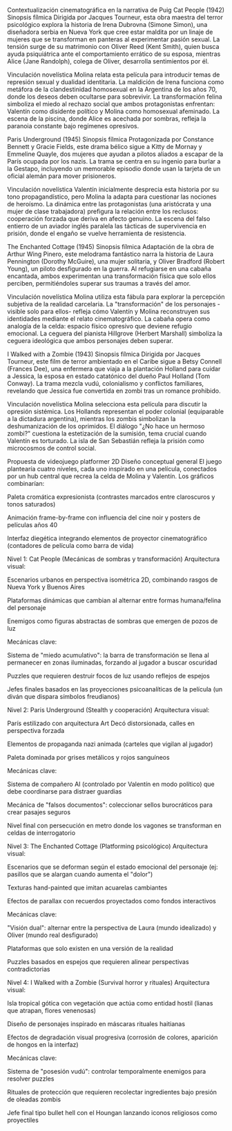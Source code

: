 Contextualización cinematográfica en la narrativa de Puig
Cat People (1942)
Sinopsis fílmica
Dirigida por Jacques Tourneur, esta obra maestra del terror psicológico explora la historia de Irena Dubrovna (Simone Simon), una diseñadora serbia en Nueva York que cree estar maldita por un linaje de mujeres que se transforman en panteras al experimentar pasión sexual. La tensión surge de su matrimonio con Oliver Reed (Kent Smith), quien busca ayuda psiquiátrica ante el comportamiento errático de su esposa, mientras Alice (Jane Randolph), colega de Oliver, desarrolla sentimientos por él.

Vinculación novelística
Molina relata esta película para introducir temas de represión sexual y dualidad identitaria. La maldición de Irena funciona como metáfora de la clandestinidad homosexual en la Argentina de los años 70, donde los deseos deben ocultarse para sobrevivir. La transformación felina simboliza el miedo al rechazo social que ambos protagonistas enfrentan: Valentín como disidente político y Molina como homosexual afeminado. La escena de la piscina, donde Alice es acechada por sombras, refleja la paranoia constante bajo regímenes opresivos.

Paris Underground (1945)
Sinopsis fílmica
Protagonizada por Constance Bennett y Gracie Fields, este drama bélico sigue a Kitty de Mornay y Emmeline Quayle, dos mujeres que ayudan a pilotos aliados a escapar de la París ocupada por los nazis. La trama se centra en su ingenio para burlar a la Gestapo, incluyendo un memorable episodio donde usan la tarjeta de un oficial alemán para mover prisioneros.

Vinculación novelística
Valentín inicialmente desprecia esta historia por su tono propagandístico, pero Molina la adapta para cuestionar las nociones de heroísmo. La dinámica entre las protagonistas (una aristócrata y una mujer de clase trabajadora) prefigura la relación entre los reclusos: cooperación forzada que deriva en afecto genuino. La escena del falso entierro de un aviador inglés paralela las tácticas de supervivencia en prisión, donde el engaño se vuelve herramienta de resistencia.

The Enchanted Cottage (1945)
Sinopsis fílmica
Adaptación de la obra de Arthur Wing Pinero, este melodrama fantástico narra la historia de Laura Pennington (Dorothy McGuire), una mujer solitaria, y Oliver Bradford (Robert Young), un piloto desfigurado en la guerra. Al refugiarse en una cabaña encantada, ambos experimentan una transformación física que solo ellos perciben, permitiéndoles superar sus traumas a través del amor.

Vinculación novelística
Molina utiliza esta fábula para explorar la percepción subjetiva de la realidad carcelaria. La "transformación" de los personajes -visible solo para ellos- refleja cómo Valentín y Molina reconstruyen sus identidades mediante el relato cinematográfico. La cabaña opera como analogía de la celda: espacio físico opresivo que deviene refugio emocional. La ceguera del pianista Hillgrove (Herbert Marshall) simboliza la ceguera ideológica que ambos personajes deben superar.

I Walked with a Zombie (1943)
Sinopsis fílmica
Dirigida por Jacques Tourneur, este film de terror ambientado en el Caribe sigue a Betsy Connell (Frances Dee), una enfermera que viaja a la plantación Holland para cuidar a Jessica, la esposa en estado catatónico del dueño Paul Holland (Tom Conway). La trama mezcla vudú, colonialismo y conflictos familiares, revelando que Jessica fue convertida en zombi tras un romance prohibido.

Vinculación novelística
Molina selecciona esta película para discutir la opresión sistémica. Los Hollands representan el poder colonial (equiparable a la dictadura argentina), mientras los zombis simbolizan la deshumanización de los oprimidos. El diálogo "¿No hace un hermoso zombi?" cuestiona la estetización de la sumisión, tema crucial cuando Valentín es torturado. La isla de San Sebastián refleja la prisión como microcosmos de control social.

Propuesta de videojuego platformer 2D
Diseño conceptual general
El juego plantearía cuatro niveles, cada uno inspirado en una película, conectados por un hub central que recrea la celda de Molina y Valentín. Los gráficos combinarían:

Paleta cromática expresionista (contrastes marcados entre claroscuros y tonos saturados)

Animación frame-by-frame con influencia del cine noir y posters de películas años 40

Interfaz diegética integrando elementos de proyector cinematográfico (contadores de película como barra de vida)

Nivel 1: Cat People (Mecánicas de sombras y transformación)
Arquitectura visual:

Escenarios urbanos en perspectiva isométrica 2D, combinando rasgos de Nueva York y Buenos Aires

Plataformas dinámicas que cambian al alternar entre formas humana/felina del personaje

Enemigos como figuras abstractas de sombras que emergen de pozos de luz

Mecánicas clave:

Sistema de "miedo acumulativo": la barra de transformación se llena al permanecer en zonas iluminadas, forzando al jugador a buscar oscuridad

Puzzles que requieren destruir focos de luz usando reflejos de espejos

Jefes finales basados en las proyecciones psicoanalíticas de la película (un diván que dispara símbolos freudianos)

Nivel 2: Paris Underground (Stealth y cooperación)
Arquitectura visual:

París estilizado con arquitectura Art Decó distorsionada, calles en perspectiva forzada

Elementos de propaganda nazi animada (carteles que vigilan al jugador)

Paleta dominada por grises metálicos y rojos sanguíneos

Mecánicas clave:

Sistema de compañero AI (controlado por Valentín en modo político) que debe coordinarse para distraer guardias

Mecánica de "falsos documentos": coleccionar sellos burocráticos para crear pasajes seguros

Nivel final con persecución en metro donde los vagones se transforman en celdas de interrogatorio

Nivel 3: The Enchanted Cottage (Platforming psicológico)
Arquitectura visual:

Escenarios que se deforman según el estado emocional del personaje (ej: pasillos que se alargan cuando aumenta el "dolor")

Texturas hand-painted que imitan acuarelas cambiantes

Efectos de parallax con recuerdos proyectados como fondos interactivos

Mecánicas clave:

"Visión dual": alternar entre la perspectiva de Laura (mundo idealizado) y Oliver (mundo real desfigurado)

Plataformas que solo existen en una versión de la realidad

Puzzles basados en espejos que requieren alinear perspectivas contradictorias

Nivel 4: I Walked with a Zombie (Survival horror y rituales)
Arquitectura visual:

Isla tropical gótica con vegetación que actúa como entidad hostil (lianas que atrapan, flores venenosas)

Diseño de personajes inspirado en máscaras rituales haitianas

Efectos de degradación visual progresiva (corrosión de colores, aparición de hongos en la interfaz)

Mecánicas clave:

Sistema de "posesión vudú": controlar temporalmente enemigos para resolver puzzles

Rituales de protección que requieren recolectar ingredientes bajo presión de oleadas zombis

Jefe final tipo bullet hell con el Houngan lanzando iconos religiosos como proyectiles
